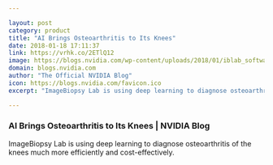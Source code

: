 ```yaml
---

layout: post
category: product
title: "AI Brings Osteoarthritis to Its Knees"
date: 2018-01-18 17:11:37
link: https://vrhk.co/2ETlQ12
image: https://blogs.nvidia.com/wp-content/uploads/2018/01/iblab_software_w-physician-002.jpg
domain: blogs.nvidia.com
author: "The Official NVIDIA Blog"
icon: https://blogs.nvidia.com/favicon.ico
excerpt: "ImageBiopsy Lab is using deep learning to diagnose osteoarthritis of the knees much more efficiently and cost-effectively."

---
```


### AI Brings Osteoarthritis to Its Knees | NVIDIA Blog

ImageBiopsy Lab is using deep learning to diagnose osteoarthritis of the knees much more efficiently and cost-effectively.